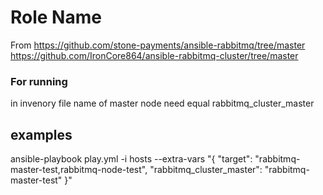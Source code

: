 Role Name
=========
From 
https://github.com/stone-payments/ansible-rabbitmq/tree/master
https://github.com/IronCore864/ansible-rabbitmq-cluster/tree/master

### For running
in invenory file name of master node need equal rabbitmq_cluster_master

## examples
ansible-playbook play.yml -i hosts --extra-vars "{
    \"target\": \"rabbitmq-master-test,rabbitmq-node-test\",
    \"rabbitmq_cluster_master\": \"rabbitmq-master-test\"
}" 
